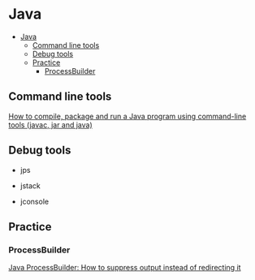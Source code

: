 # Java

- [Java](#java)
  - [Command line tools](#command-line-tools)
  - [Debug tools](#debug-tools)
  - [Practice](#practice)
    - [ProcessBuilder](#processbuilder)

## Command line tools

[How to compile, package and run a Java program using command-line tools (javac, jar and java)
](https://www.codejava.net/java-core/tools/how-to-compile-package-and-run-a-java-program-using-command-line-tools-javac-jar-and-java)

## Debug tools

- jps

- jstack

- jconsole

## Practice

### ProcessBuilder

[Java ProcessBuilder: How to suppress output instead of redirecting it](https://stackoverflow.com/questions/55628999/java-processbuilder-how-to-suppress-output-instead-of-redirecting-it)

